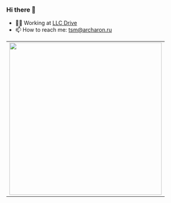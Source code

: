 ### Hi there 👋

- 👨‍💻 Working at [LLC Drive](https://drive2.ru)
- 📫 How to reach me: [tsm@archaron.ru](mailto:tsm@archaron.ru)

<!--
**archaron/archaron** is a ✨ _special_ ✨ repository because its `README.md` (this file) appears on your GitHub profile.

Here are some ideas to get you started:

- 🔭 I’m currently working on ...
- 🌱 I’m currently learning ...
- 👯 I’m looking to collaborate on ...
- 🤔 I’m looking for help with ...
- 💬 Ask me about ...
- 📫 How to reach me: ...
- 😄 Pronouns: ...
- ⚡ Fun fact: ...
-->
<table border="0">
  <tr>
    <td>
      <img width="400" src="https://github-readme-stats.vercel.app/api?username=archaron&show_icons=true&hide_border=true&count_private=true">
    </td>
   
  </tr>
</table>
